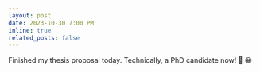 ```yaml
---
layout: post
date: 2023-10-30 7:00 PM
inline: true
related_posts: false
---
```


Finished my thesis proposal today. Technically, a PhD candidate now! :beers: :grin:

